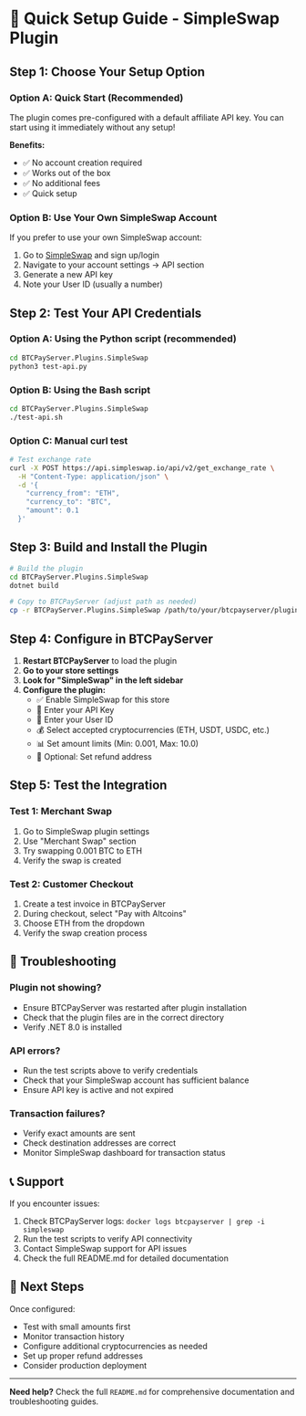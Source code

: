 # 🚀 Quick Setup Guide - SimpleSwap Plugin

## Step 1: Choose Your Setup Option

### Option A: Quick Start (Recommended)
The plugin comes pre-configured with a default affiliate API key. You can start using it immediately without any setup!

**Benefits:**
- ✅ No account creation required
- ✅ Works out of the box
- ✅ No additional fees
- ✅ Quick setup

### Option B: Use Your Own SimpleSwap Account
If you prefer to use your own SimpleSwap account:

1. Go to [SimpleSwap](https://simpleswap.io/?ref=cf9858404d01) and sign up/login
2. Navigate to your account settings → API section
3. Generate a new API key
4. Note your User ID (usually a number) 


## Step 2: Test Your API Credentials

### Option A: Using the Python script (recommended)
```bash
cd BTCPayServer.Plugins.SimpleSwap
python3 test-api.py
```

### Option B: Using the Bash script
```bash
cd BTCPayServer.Plugins.SimpleSwap
./test-api.sh
```

### Option C: Manual curl test
```bash
# Test exchange rate
curl -X POST https://api.simpleswap.io/api/v2/get_exchange_rate \
  -H "Content-Type: application/json" \
  -d '{
    "currency_from": "ETH",
    "currency_to": "BTC",
    "amount": 0.1
  }'
```

## Step 3: Build and Install the Plugin

```bash
# Build the plugin
cd BTCPayServer.Plugins.SimpleSwap
dotnet build

# Copy to BTCPayServer (adjust path as needed)
cp -r BTCPayServer.Plugins.SimpleSwap /path/to/your/btcpayserver/plugins/
```

## Step 4: Configure in BTCPayServer

1. **Restart BTCPayServer** to load the plugin
2. **Go to your store settings**
3. **Look for "SimpleSwap" in the left sidebar**
4. **Configure the plugin:**
   - ✅ Enable SimpleSwap for this store
   - 🔑 Enter your API Key
   - 👤 Enter your User ID
   - 💰 Select accepted cryptocurrencies (ETH, USDT, USDC, etc.)
   - 📊 Set amount limits (Min: 0.001, Max: 10.0)
   - 🔄 Optional: Set refund address

## Step 5: Test the Integration

### Test 1: Merchant Swap
1. Go to SimpleSwap plugin settings
2. Use "Merchant Swap" section
3. Try swapping 0.001 BTC to ETH
4. Verify the swap is created

### Test 2: Customer Checkout
1. Create a test invoice in BTCPayServer
2. During checkout, select "Pay with Altcoins"
3. Choose ETH from the dropdown
4. Verify the swap creation process

## 🔧 Troubleshooting

### Plugin not showing?
- Ensure BTCPayServer was restarted after plugin installation
- Check that the plugin files are in the correct directory
- Verify .NET 8.0 is installed

### API errors?
- Run the test scripts above to verify credentials
- Check that your SimpleSwap account has sufficient balance
- Ensure API key is active and not expired

### Transaction failures?
- Verify exact amounts are sent
- Check destination addresses are correct
- Monitor SimpleSwap dashboard for transaction status

## 📞 Support

If you encounter issues:
1. Check BTCPayServer logs: `docker logs btcpayserver | grep -i simpleswap`
2. Run the test scripts to verify API connectivity
3. Contact SimpleSwap support for API issues
4. Check the full README.md for detailed documentation

## 🎯 Next Steps

Once configured:
- Test with small amounts first
- Monitor transaction history
- Configure additional cryptocurrencies as needed
- Set up proper refund addresses
- Consider production deployment

---

**Need help?** Check the full `README.md` for comprehensive documentation and troubleshooting guides. 
